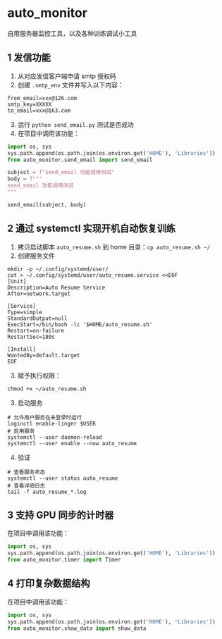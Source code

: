 # auto_monitor
自用服务器监控工具，以及各种训练调试小工具

## 1 发信功能

1. 从对应发信客户端申请 smtp 授权码
2. 创建 `.smtp_env` 文件并写入以下内容：
```shell
from_email=xxx@126.com
smtp_key=XXXXX
to_email=xxx@163.com
```
3. 运行 `python send_email.py` 测试是否成功
4. 在项目中调用该功能：
```python
import os, sys
sys.path.append(os.path.join(os.environ.get('HOME'), 'Libraries'))
from auto_monitor.send_email import send_email

subject = f"send_email 功能调用测试"
body = f"""
send_email 功能调用测试
"""

send_email(subject, body)
```

## 2 通过 systemctl 实现开机自动恢复训练

1. 拷贝启动脚本 `auto_resume.sh` 到 home 目录：`cp auto_resume.sh ~/`
2. 创建服务文件
```shell
mkdir -p ~/.config/systemd/user/
cat > ~/.config/systemd/user/auto_resume.service <<EOF
[Unit]
Description=Auto Resume Service
After=network.target

[Service]
Type=simple
StandardOutput=null
ExecStart=/bin/bash -lc '$HOME/auto_resume.sh'
Restart=on-failure
RestartSec=180s

[Install]
WantedBy=default.target
EOF
```

3. 赋予执行权限：
```shell
chmod +x ~/auto_resume.sh
```

3. 启动服务
```shell
# 允许用户服务在未登录时运行
loginctl enable-linger $USER
# 启用服务
systemctl --user daemon-reload
systemctl --user enable --now auto_resume
```

4. 验证
```shell
# 查看服务状态
systemctl --user status auto_resume
# 查看详细日志
tail -f auto_resume_*.log
```

## 3 支持 GPU 同步的计时器

在项目中调用该功能：
```python
import os, sys
sys.path.append(os.path.join(os.environ.get('HOME'), 'Libraries'))
from auto_monitor.timer import Timer
```

## 4 打印复杂数据结构

在项目中调用该功能：
```python
import os, sys
sys.path.append(os.path.join(os.environ.get('HOME'), 'Libraries'))
from auto_monitor.show_data import show_data
```